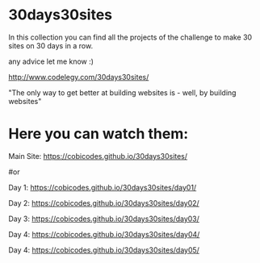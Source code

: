# 30days30sites

In this collection you can find all the projects of the challenge to make 30 sites on 30 days in a row.

any advice let me know :)

http://www.codelegy.com/30days30sites/

"The only way to get better at building websites is - well, by building websites"

# Here you can watch them:

Main Site: https://cobicodes.github.io/30days30sites/

#or

Day 1: https://cobicodes.github.io/30days30sites/day01/

Day 2: https://cobicodes.github.io/30days30sites/day02/

Day 3: https://cobicodes.github.io/30days30sites/day03/

Day 4: https://cobicodes.github.io/30days30sites/day04/

Day 4: https://cobicodes.github.io/30days30sites/day05/
